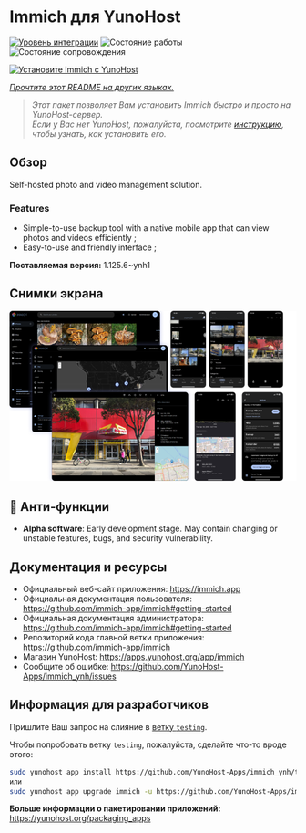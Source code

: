 <!--
Важно: этот README был автоматически сгенерирован <https://github.com/YunoHost/apps/tree/master/tools/readme_generator>
Он НЕ ДОЛЖЕН редактироваться вручную.
-->

# Immich для YunoHost

[![Уровень интеграции](https://apps.yunohost.org/badge/integration/immich)](https://ci-apps.yunohost.org/ci/apps/immich/)
![Состояние работы](https://apps.yunohost.org/badge/state/immich)
![Состояние сопровождения](https://apps.yunohost.org/badge/maintained/immich)

[![Установите Immich с YunoHost](https://install-app.yunohost.org/install-with-yunohost.svg)](https://install-app.yunohost.org/?app=immich)

*[Прочтите этот README на других языках.](./ALL_README.md)*

> *Этот пакет позволяет Вам установить Immich быстро и просто на YunoHost-сервер.*  
> *Если у Вас нет YunoHost, пожалуйста, посмотрите [инструкцию](https://yunohost.org/install), чтобы узнать, как установить его.*

## Обзор

Self-hosted photo and video management solution.

### Features

- Simple-to-use backup tool with a native mobile app that can view photos and videos efficiently ;
- Easy-to-use and friendly interface ;


**Поставляемая версия:** 1.125.6~ynh1

## Снимки экрана

![Снимок экрана Immich](./doc/screenshots/immich-screenshots.png)

## :red_circle: Анти-функции

- **Alpha software**: Early development stage. May contain changing or unstable features, bugs, and security vulnerability.

## Документация и ресурсы

- Официальный веб-сайт приложения: <https://immich.app>
- Официальная документация пользователя: <https://github.com/immich-app/immich#getting-started>
- Официальная документация администратора: <https://github.com/immich-app/immich#getting-started>
- Репозиторий кода главной ветки приложения: <https://github.com/immich-app/immich>
- Магазин YunoHost: <https://apps.yunohost.org/app/immich>
- Сообщите об ошибке: <https://github.com/YunoHost-Apps/immich_ynh/issues>

## Информация для разработчиков

Пришлите Ваш запрос на слияние в [ветку `testing`](https://github.com/YunoHost-Apps/immich_ynh/tree/testing).

Чтобы попробовать ветку `testing`, пожалуйста, сделайте что-то вроде этого:

```bash
sudo yunohost app install https://github.com/YunoHost-Apps/immich_ynh/tree/testing --debug
или
sudo yunohost app upgrade immich -u https://github.com/YunoHost-Apps/immich_ynh/tree/testing --debug
```

**Больше информации о пакетировании приложений:** <https://yunohost.org/packaging_apps>
